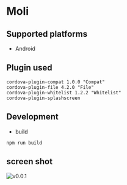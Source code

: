 # Moli


## Supported platforms

* Android

## Plugin used

```
cordova-plugin-compat 1.0.0 "Compat"
cordova-plugin-file 4.2.0 "File"
cordova-plugin-whitelist 1.2.2 "Whitelist"
cordova-plugin-splashscreen
```

## Development
* build
```
npm run build
```

## screen shot
![v0.0.1](http://rawgit.com/wangpin34/moli/master/assets/GIF.gif)
